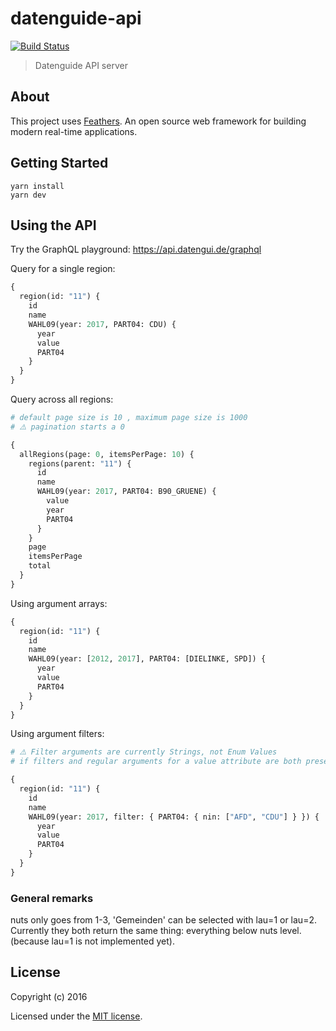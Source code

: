 # datenguide-api

[![Build Status](https://travis-ci.com/datenguide/datenguide-api.svg?branch=master)](https://travis-ci.com/datenguide/datenguide-api)

> Datenguide API server

## About

This project uses [Feathers](http://feathersjs.com). An open source web framework for building modern real-time applications.

## Getting Started

```
yarn install
yarn dev
```

## Using the API

Try the GraphQL playground: https://api.datengui.de/graphql

Query for a single region:

```graphql
{
  region(id: "11") {
    id
    name
    WAHL09(year: 2017, PART04: CDU) {
      year
      value
      PART04
    }
  }
}
```

Query across all regions:

```graphql
# default page size is 10 , maximum page size is 1000
# ⚠️ pagination starts a 0

{
  allRegions(page: 0, itemsPerPage: 10) {
    regions(parent: "11") {
      id
      name
      WAHL09(year: 2017, PART04: B90_GRUENE) {
        value
        year
        PART04
      }
    }
    page
    itemsPerPage
    total
  }
}
```

Using argument arrays:

```graphql
{
  region(id: "11") {
    id
    name
    WAHL09(year: [2012, 2017], PART04: [DIELINKE, SPD]) {
      year
      value
      PART04
    }
  }
}
```

Using argument filters:

```graphql
# ⚠️ Filter arguments are currently Strings, not Enum Values
# if filters and regular arguments for a value attribute are both present, their results will be merged with 'or'

{
  region(id: "11") {
    id
    name
    WAHL09(year: 2017, filter: { PART04: { nin: ["AFD", "CDU"] } }) {
      year
      value
      PART04
    }
  }
}
```

### General remarks

nuts only goes from 1-3, 'Gemeinden' can be selected with lau=1 or lau=2. Currently they both return the same thing: everything below nuts level. (because lau=1 is not implemented yet).

## License

Copyright (c) 2016

Licensed under the [MIT license](LICENSE).
